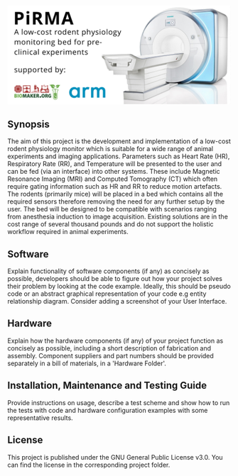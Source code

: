 ![PiRMA Banner](PiRMA_Git.png)

## Synopsis

The aim of this project is the development and implementation of a low-cost rodent physiology monitor which is suitable for a wide range of animal experiments and imaging applications. Parameters such as Heart Rate (HR), Respiratory Rate (RR), and Temperature will be presented to the user and can be fed (via an interface) into other systems. These include Magnetic Resonance Imaging (MRI) and Computed Tomography (CT) which often require gating information such as HR and RR to reduce motion artefacts. The rodents (primarily mice) will be placed in a bed which contains all the required sensors therefore removing the need for any further setup by the user. The bed will be designed to be compatible with scenarios ranging from anesthesia induction to image acquisition. Existing solutions are in the cost range of several thousand pounds and do not support the holistic workflow required in animal experiments.

## Software

Explain functionality of software components (if any) as concisely as possible, developers should be able to figure out how your project solves their problem by looking at the code example. Ideally, this should be pseudo code or an abstract graphical representation of your code e.g entity relationship diagram. Consider adding a screenshot of your User Interface.

## Hardware

Explain how the hardware components (if any) of your project function as concisely as possible, including a short description of fabrication and assembly. Component suppliers and part numbers should be provided separately in a bill of materials, in a 'Hardware Folder'.

## Installation, Maintenance and Testing Guide

Provide instructions on usage, describe a test scheme and show how to run the tests with code and hardware configuration examples with some representative results.

## License

This project is published under the GNU General Public License v3.0. You can find the license in the corresponding project folder.
